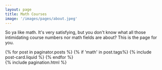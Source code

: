 ```yaml
---
layout: page
title: Math Courses
image: '/images/pages/about.jpeg'
---
```


So ya like math. It's very satisfying, but you don't know what all those intimidating course numbers nor math fields are about? This is the page for you.

<div class='o-wrapper'>
  <div class='o-grid'>
    {% for post in paginator.posts %}
      {% if 'math' in post.tags%}
        {% include post-card.liquid %}
    {% endfor %}
  </div>

  <div class='o-grid'>
    {% include pagination.html %}
  </div>
</div>